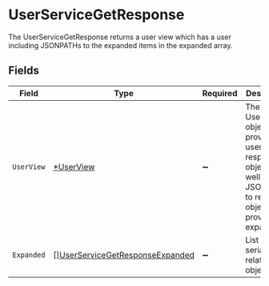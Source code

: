 # UserServiceGetResponse

The UserServiceGetResponse returns a user view which has a user including JSONPATHs to the expanded items in the expanded array.


## Fields

| Field                                                                                                               | Type                                                                                                                | Required                                                                                                            | Description                                                                                                         |
| ------------------------------------------------------------------------------------------------------------------- | ------------------------------------------------------------------------------------------------------------------- | ------------------------------------------------------------------------------------------------------------------- | ------------------------------------------------------------------------------------------------------------------- |
| `UserView`                                                                                                          | [*UserView](../../models/shared/userview.md)                                                                        | :heavy_minus_sign:                                                                                                  | The UserView object provides a user response object, as well as JSONPATHs to related objects provided by expanders. |
| `Expanded`                                                                                                          | [][UserServiceGetResponseExpanded](../../models/shared/userservicegetresponseexpanded.md)                           | :heavy_minus_sign:                                                                                                  | List of serialized related objects.                                                                                 |